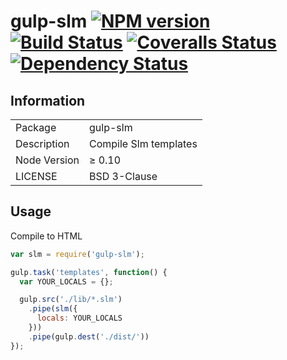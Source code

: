 gulp-slm [![NPM version][npm-image]][npm-url] [![Build Status][travis-image]][travis-url] [![Coveralls Status][coveralls-image]][coveralls-url] [![Dependency Status][depstat-image]][depstat-url]
========

## Information

<table>
<tr>
<td>Package</td><td>gulp-slm</td>
</tr>
<tr>
<td>Description</td>
<td>Compile Slm templates</td>
</tr>
<tr>
<td>Node Version</td>
<td>≥ 0.10</td>
</tr>
<tr><td>LICENSE</td><td>BSD 3-Clause</td></tr>
</table>

## Usage

Compile to HTML

```javascript
var slm = require('gulp-slm');

gulp.task('templates', function() {
  var YOUR_LOCALS = {};

  gulp.src('./lib/*.slm')
    .pipe(slm({
      locals: YOUR_LOCALS
    }))
    .pipe(gulp.dest('./dist/'))
});
```

[npm-url]: https://npmjs.org/package/gulp-slm
[npm-image]: https://badge.fury.io/js/gulp-slm.svg
[travis-url]: https://travis-ci.org/simnalamburt/gulp-slm
[travis-image]: https://travis-ci.org/simnalamburt/gulp-slm.svg?branch=master
[coveralls-url]: https://coveralls.io/r/simnalamburt/gulp-slm
[coveralls-image]: https://img.shields.io/coveralls/simnalamburt/gulp-slm.svg
[depstat-url]: https://david-dm.org/simnalamburt/gulp-slm
[depstat-image]: https://david-dm.org/simnalamburt/gulp-slm.svg

